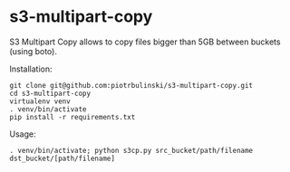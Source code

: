 s3-multipart-copy
=================

S3 Multipart Copy allows to copy files bigger than 5GB between buckets (using boto).

Installation:

    git clone git@github.com:piotrbulinski/s3-multipart-copy.git
    cd s3-multipart-copy
    virtualenv venv
    . venv/bin/activate
    pip install -r requirements.txt

Usage:

    . venv/bin/activate; python s3cp.py src_bucket/path/filename dst_bucket/[path/filename]
